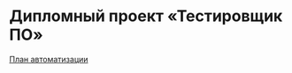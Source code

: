 # Дипломный проект «Тестировщик ПО»
[План автоматизации](https://github.com/Redarek/qa-diploma/blob/master/docs/Plan.md)
